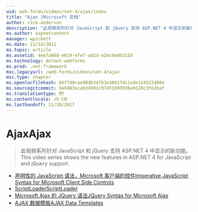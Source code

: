 ```yaml
---
uid: web-forms/videos/net-4/ajax/index
title: "Ajax |Microsoft 文档"
author: rick-anderson
description: "此视频系列针对 JavaScript 和 jQuery 支持 ASP.NET 4 中显示的新功能。"
ms.author: aspnetcontent
manager: wpickett
ms.date: 11/14/2011
ms.topic: article
ms.assetid: 4ee7a86d-e619-4fe7-ad2d-e24cde8b3158
ms.technology: dotnet-webforms
ms.prod: .net-framework
msc.legacyurl: /web-forms/videos/net-4/ajax
msc.type: chapter
ms.openlocfilehash: 66ff40cae98db347b3a30617dc1ade124522480e
ms.sourcegitcommit: 9a9483aceb34591c97451997036a9120c3fe2baf
ms.translationtype: MT
ms.contentlocale: zh-CN
ms.lasthandoff: 11/10/2017
---
```

<a name="ajax"></a><span data-ttu-id="25db5-103">Ajax</span><span class="sxs-lookup"><span data-stu-id="25db5-103">Ajax</span></span>
====================
> <span data-ttu-id="25db5-104">此视频系列针对 JavaScript 和 jQuery 支持 ASP.NET 4 中显示的新功能。</span><span class="sxs-lookup"><span data-stu-id="25db5-104">This video series shows the new features in ASP.NET 4 for JavaScript and jQuery support.</span></span>


- [<span data-ttu-id="25db5-105">声明性的 JavaScript 语法，Microsoft 客户端的控件</span><span class="sxs-lookup"><span data-stu-id="25db5-105">Imperative JavaScript Syntax for Microsoft Client Side Controls</span></span>](aspnet-4-quick-hit-imperative-javascript-syntax-for-microsoft-client-side-controls.md)
- [<span data-ttu-id="25db5-106">ScriptLoader</span><span class="sxs-lookup"><span data-stu-id="25db5-106">ScriptLoader</span></span>](aspnet-4-quick-hit-the-scriptloader.md)
- [<span data-ttu-id="25db5-107">Microsoft Ajax 的 JQuery 语法</span><span class="sxs-lookup"><span data-stu-id="25db5-107">JQuery Syntax for Microsoft Ajax</span></span>](aspnet-4-quick-hit-jquery-syntax-for-microsoft-ajax.md)
- [<span data-ttu-id="25db5-108">AJAX 数据模板</span><span class="sxs-lookup"><span data-stu-id="25db5-108">AJAX Data Templates</span></span>](aspnet-4-quick-hit-ajax-data-templates.md)
